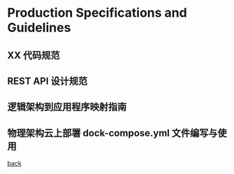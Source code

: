 # Production Specifications and Guidelines

## XX 代码规范

## REST API 设计规范

## 逻辑架构到应用程序映射指南

## 物理架构云上部署 dock-compose.yml 文件编写与使用

[back](../)
